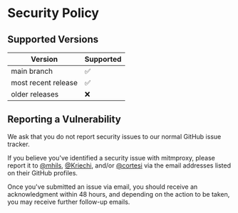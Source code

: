  # Security Policy

## Supported Versions

| Version             | Supported          |
| ------------------- | ------------------ |
| main branch         | :white_check_mark: |
| most recent release | :white_check_mark: |
| older releases      | :x:                |

## Reporting a Vulnerability

We ask that you do not report security issues to our normal GitHub issue tracker.

If you believe you've identified a security issue with mitmproxy,
please report it to [@mhils](https://github.com/mhils), [@Kriechi](https://github.com/Kriechi), and/or [@cortesi](https://github.com/cortesi) 
via the email addresses listed on their GitHub profiles.

Once you've submitted an issue via email, 
you should receive an acknowledgment within 48 hours, and depending on the action to be taken, you may receive further follow-up emails.
